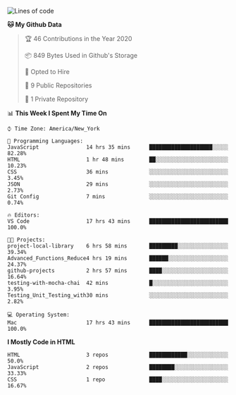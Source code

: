 <!--START_SECTION:waka-->
![Lines of code](https://img.shields.io/badge/From%20Hello%20World%20I%27ve%20Written-0%20lines%20of%20code-blue)

**🐱 My Github Data** 

> 🏆 46 Contributions in the Year 2020
 > 
> 📦 849 Bytes Used in Github's Storage 
 > 
> 💼 Opted to Hire
 > 
> 📜 9 Public Repositories 
 > 
> 🔑 1 Private Repository 
 > 
📊 **This Week I Spent My Time On** 

```text
⌚︎ Time Zone: America/New_York

💬 Programming Languages: 
JavaScript               14 hrs 35 mins      ████████████████████░░░░░   82.28% 
HTML                     1 hr 48 mins        ██░░░░░░░░░░░░░░░░░░░░░░░   10.23% 
CSS                      36 mins             ░░░░░░░░░░░░░░░░░░░░░░░░░   3.45% 
JSON                     29 mins             ░░░░░░░░░░░░░░░░░░░░░░░░░   2.73% 
Git Config               7 mins              ░░░░░░░░░░░░░░░░░░░░░░░░░   0.74%

🔥 Editors: 
VS Code                  17 hrs 43 mins      █████████████████████████   100.0%

🐱‍💻 Projects: 
project-local-library    6 hrs 58 mins       █████████░░░░░░░░░░░░░░░░   39.34% 
Advanced_Functions_Reduce4 hrs 19 mins       ██████░░░░░░░░░░░░░░░░░░░   24.37% 
github-projects          2 hrs 57 mins       ████░░░░░░░░░░░░░░░░░░░░░   16.64% 
testing-with-mocha-chai  42 mins             █░░░░░░░░░░░░░░░░░░░░░░░░   3.95% 
Testing_Unit_Testing_with30 mins             ░░░░░░░░░░░░░░░░░░░░░░░░░   2.82%

💻 Operating System: 
Mac                      17 hrs 43 mins      █████████████████████████   100.0%

```

**I Mostly Code in HTML** 

```text
HTML                     3 repos             ████████████░░░░░░░░░░░░░   50.0% 
JavaScript               2 repos             ████████░░░░░░░░░░░░░░░░░   33.33% 
CSS                      1 repo              ████░░░░░░░░░░░░░░░░░░░░░   16.67%

```



<!--END_SECTION:waka-->
